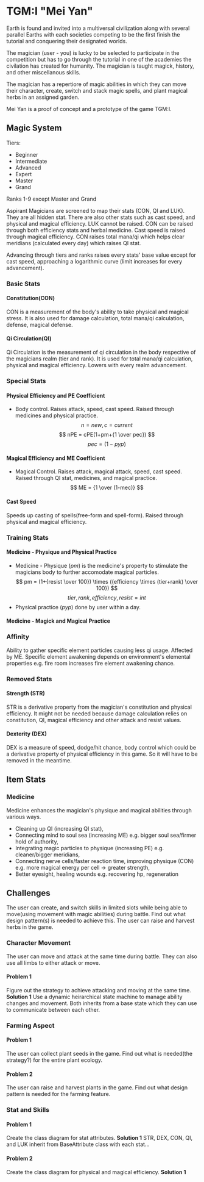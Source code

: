 # TGM:I "Mei Yan"
Earth is found and invited into a multiversal civilization along with several parallel Earths with each societies competing to be the first finish the tutorial and conquering their designated worlds.

The magician (user - you) is lucky to be selected to participate in the competition but has to go through the tutorial in one of the academies the civilation has created for humanity. The magician is taught magick, history, and other miscellanous skills.

The magician has a repertiore of magic abilities in which they can move their character, create, switch and stack magic spells, and plant magical herbs in an assigned garden.

Mei Yan is a proof of concept and a prototype of the game TGM:I. 

## Magic System
Tiers:
- Beginner
- Intermediate
- Advanced
- Expert
- Master
- Grand

Ranks 1-9 except Master and Grand

Aspirant Magicians are screened to map their stats (CON, QI and LUK). They are all hidden stat. There are also other stats such as cast speed, and physical and magical efficiency. LUK cannot be raised. CON can be raised through both efficiency stats and herbal medicine. Cast speed is raised through magical efficiency. CON raises total mana/qi which helps clear meridians (calculated every day) which raises QI stat. 

Advancing through tiers and ranks raises every stats' base value except for cast speed, approaching a logarithmic curve (limit increases for every advancement).

### Basic Stats
#### Constitution(CON)
CON is a measurement of the body's ability to take physical and magical stress. It is also used for damage calculation, total mana/qi calculation, defense, magical defense.
#### Qi Circulation(QI)
Qi Circulation is the measurement of qi circulation in the body respective of the magicians realm (tier and rank). It is used for total mana/qi calculation, physical and magical efficiency. Lowers with every realm advancement.

### Special Stats
#### Physical Efficiency and PE Coefficient
- Body control. Raises attack, speed, cast speed. Raised through medicines and physical practice. 
$$ n = new, c = current $$ 
$$ nPE = cPE(1+pm+{1 \over pec}) $$
$$ pec = (1-pyp) $$ 

#### Magical Efficiency and ME Coefficient
- Magical Control. Raises attack, magical attack, speed, cast speed. Raised through QI stat, medicines, and magical practice. 
$$ ME = {1 \over (1-mec)} $$

#### Cast Speed
Speeds up casting of spells(free-form and spell-form). Raised through physical and magical efficiency.

### Training Stats
#### Medicine - Physique and Physical Practice
- Medicine - Physique ($pm$) is the medicine's property to stimulate the magicians body to further accomodate magical particles.
$$ pm = (1+{resist \over 100}) \times ({efficiency \times (tier+rank) \over 100})  $$
$$ tier, rank, efficiency, resist = int$$
- Physical practice ($pyp$) done by user within a day. 

#### Medicine - Magick and Magical Practice


### Affinity
Ability to gather specific element particles causing less qi usage. Affected by ME. Specific element awakening depends on environment's elemental properties e.g. fire room increases fire element awakening chance.

### Removed Stats
#### Strength (STR)
STR is a derivative property from the magician's constitution and physical efficiency. It might not be needed because damage calculation relies on constitution, QI, magical efficiency and other attack and resist values.

#### Dexterity (DEX)
DEX is a measure of speed, dodge/hit chance, body control which could be a derivative property of physical efficiency in this game. So it will have to be removed in the meantime.

## Item Stats
### Medicine
Medicine enhances the magician's physique and magical abilities through various ways. 
- Cleaning up QI (increasing QI stat), 
- Connecting mind to soul sea (increasing ME) e.g. bigger soul sea/firmer hold of authority, 
- Integrating magic particles to physique (increasing PE) e.g. cleaner/bigger meridians, 
- Connecting nerve cells/faster reaction time, improving physique (CON) e.g. more magical energy per cell -> greater strength, 
- Better eyesight, healing wounds e.g. recovering hp, regeneration

## Challenges
The user can create, and switch skills in limited slots while being able to move(using movement with magic abilities) during battle. Find out what design pattern(s) is needed to achieve this. The user can raise and harvest herbs in the game.

### Character Movement
The user can move and attack at the same time during battle. They can also use all limbs to either attack or move.
#### Problem 1
Figure out the strategy to achieve attacking and moving at the same time.
**Solution 1**
Use a dynamic heirarchical state machine to manage ability changes and movement. Both inherits from a base state which they can use to communicate between each other.

### Farming Aspect
#### Problem 1
The user can collect plant seeds in the game. Find out what is needed(the strategy?) for the entire plant ecology.

#### Problem 2
The user can raise and harvest plants in the game. Find out what design pattern is needed for the farming feature.

### Stat and Skills
#### Problem 1
Create the class diagram for stat attributes.
**Solution 1**
STR, DEX, CON, QI, and LUK inherit from BaseAttribute class with each stat...

#### Problem 2
Create the class diagram for physical and magical efficiency.
**Solution 1**
